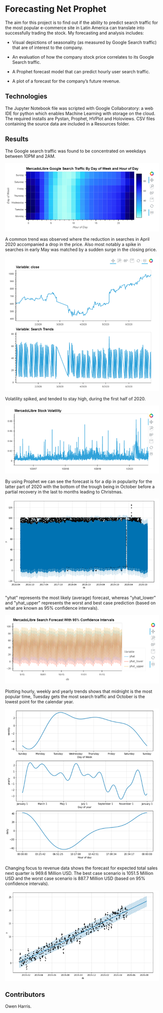 # Forecasting Net Prophet
The aim for this project is to find out if the ability to predict search traffic for the most popular e-commerce site in Latin America can translate into successfully trading the stock. My forecasting and analysis includes:

* Visual depictions of seasonality (as measured by Google Search traffic) that are of interest to the company.

* An evaluation of how the company stock price correlates to its Google Search traffic.

* A Prophet forecast model that can predict hourly user search traffic.

* A plot of a forecast for the company’s future revenue.

## Technologies

The Jupyter Notebook file was scripted with Google Collaboratory: a web IDE for python which enables Machine Learning with storage on the cloud. The required installs are Pystan, Prophet, HVPlot and Holoviews. CSV files containing the source data are included in a Resources folder. 

## Results

The Google search traffic was found to be concentrated on weekdays between 10PM and 2AM.

![Search_Traffic_Heatmap](Images/Search_Traffic_Heatmap.png)

A common trend was observed where the reduction in searches in April 2020 accompanied a drop in the price. Also most notably a spike in searches in early May was matched by a sudden surge in the closing price.

![Comparing_Close_and_Search_Trends](Images/Comparing_Close_and_Search_Trends.png)

Volatility spiked, and tended to stay high, during the first half of 2020.

![Stock_Volatility](Images/Stock_Volatility.png)

By using Prophet we can see the forecast is for a dip in popularity for the latter part of 2020 with the bottom of the trough being in October before a partial recovery in the last to months leading to Christmas.

![Trends_Forecast](Images/Trends_Forecast.png)

"yhat" represents the most likely (average) forecast, whereas "yhat_lower" and "yhat_upper" represents the worst and best case prediction (based on what are known as 95% confidence intervals).

![Trends_Forecast_with_Confidence_Intervals](Images/Trends_Forecast_with_Confidence_Intervals.png)

Plotting hourly, weekly and yearly trends shows that midnight is the most popular time, Tuesday gets the most search traffic and October is the lowest point for the calendar year. 

![Hourly_Weekly_Yearly_Trends](Images/Hourly_Weekly_Yearly_Trends.png)

Changing focus to revenue data shows the forecast for expected total sales next quarter is 969.6 Million USD. The best case scenario is 1051.5 Million USD and the worst case scenario is 887.7 Million USD (based on 95% confidence intervals).

![Sales_Forecast](Images/Sales_Forecast.png)

## Contributors

Owen Harris.